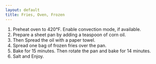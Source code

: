 ```yaml
---
layout: default
title: Fries, Oven, Frozen
---
```

1. Preheat oven to 420&deg;F. Enable convection mode, if available.
2. Prepare a sheet pan by adding a teaspoon of corn oil.
3. Then Spread the oil with a paper towel.
4. Spread one bag of frozen fries over the pan.
5. Bake for 15 minutes. Then rotate the pan and bake for 14 minutes.
6. Salt and Enjoy.
